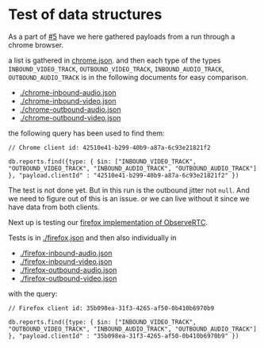 # Test of data structures

As a part of [#5](https://github.com/Master2022E/simple-webrtc/issues/5) have we here gathered payloads from a run through a chrome browser.

a list is gathered in [chrome.json](./chrome.json). and then each type of the types `INBOUND_VIDEO_TRACK`, `OUTBOUND_VIDEO_TRACK`, `INBOUND_AUDIO_TRACK`, `OUTBOUND_AUDIO_TRACK` is in the following documents for easy comparison.

- [./chrome-inbound-audio.json](./chrome-inbound-audio.json)
- [./chrome-inbound-video.json](./chrome-inbound-video.json)
- [./chrome-outbound-audio.json](./chrome-outbound-audio.json)
- [./chrome-outbound-video.json](./chrome-outbound-video.json)

the following query has been used to find them:

```shell
// Chrome client id: 42510e41-b299-40b9-a87a-6c93e21821f2

db.reports.find({type: { $in: ["INBOUND_VIDEO_TRACK", "OUTBOUND_VIDEO_TRACK", "INBOUND_AUDIO_TRACK", "OUTBOUND_AUDIO_TRACK"] }, "payload.clientId" : "42510e41-b299-40b9-a87a-6c93e21821f2" })
```

The test is not done yet. But in this run is the outbound jitter not `null`. And we need to figure out of this is an issue. or we can live without it since we have data from both clients.

Next up is testing our [firefox implementation of ObserveRTC](https://github.com/Master2022E/client-monitor-js).

Tests is in [./firefox.json](./firefox.json) and then also individually in

- [./firefox-inbound-audio.json](./firefox-inbound-audio.json)
- [./firefox-inbound-video.json](./firefox-inbound-video.json)
- [./firefox-outbound-audio.json](./firefox-outbound-audio.json)
- [./firefox-outbound-video.json](./firefox-outbound-video.json)

with the query:

```
// Firefox client id: 35b098ea-31f3-4265-af50-0b410b6970b9

db.reports.find({type: { $in: ["INBOUND_VIDEO_TRACK", "OUTBOUND_VIDEO_TRACK", "INBOUND_AUDIO_TRACK", "OUTBOUND_AUDIO_TRACK"] }, "payload.clientId" : "35b098ea-31f3-4265-af50-0b410b6970b9" })
```